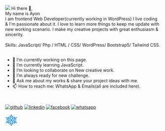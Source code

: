 <img src="https://media.licdn.com/dms/image/v2/D4E16AQHrFQFw_PN-eQ/profile-displaybackgroundimage-shrink_350_1400/profile-displaybackgroundimage-shrink_350_1400/0/1739020651740?e=1750291200&v=beta&t=SQE3TlO8-3nvq4mj4b5MYf1wWwHMTlUKykHQDw84Ous">
Hi there 👋, <br>My name is Ayon
<br>I am frontend Web Developer(currently working in WordPress)
I live coding & I'm passionate about it. I love to learn more things to keep me update with new working scenario. I make my creative projects with great enthusiasm & sincerity.  
<br>
<br>
Skills: JavaScript/ Php / HTML / CSS/ WordPress/ Bootstrap5/ Tailwind CSS.
<br>
<Br>
<ul>
  <li>🔭 I’m currently working on this page.</li>
  <li>🌱 I’m currently learning JavaScript.</li>
  <li>👯 I’m looking to collaborate on New creative work.</li>
  <li>🤔 I’m always ready for new challenge.</li>
  <li>💬 Ask me about my works & share your project ideas with me.</li>
  <li>📫 How to reach me: WhatsApp & Emails(all are included here).</li>
</ul> 
<br>

[<img src='https://cdn.jsdelivr.net/npm/simple-icons@3.0.1/icons/github.svg' alt='github' height='40'>](https://github.com/dev-bishwendu)  [<img src='https://cdn.jsdelivr.net/npm/simple-icons@3.0.1/icons/linkedin.svg' alt='linkedin' height='40'>](https://www.linkedin.com/in/ayon-dev/)  [<img src='https://cdn.jsdelivr.net/npm/simple-icons@3.0.1/icons/facebook.svg' alt='facebook' height='40'>](https://www.facebook.com/ayon.sarker)  [<img src='https://cdn.jsdelivr.net/npm/simple-icons@3.0.1/icons/whatsapp.svg' alt='whatsapp' height='40'>](https://wa.me/+8801304919269)  

<a href='https://archiveprogram.github.com/'><img src='https://raw.githubusercontent.com/acervenky/animated-github-badges/master/assets/acbadge.gif' width='40' height='40'></a> 

